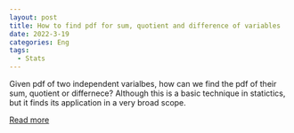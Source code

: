```yaml
---
layout: post
title: How to find pdf for sum, quotient and difference of variables
date: 2022-3-19
categories: Eng
tags:
  - Stats
---
```


Given pdf of two independent varialbes, how can we find the pdf of their sum, quotient or differnece? Although this is a basic technique in statictics, but it finds its application in a very broad scope.

<a href="/pdf/sum_quotient_difference.pdf" target="_blank">Read more</a>
